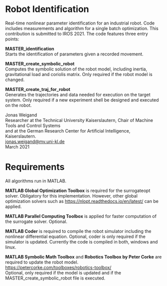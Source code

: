 # Robot Identification
Real-time nonlinear parameter identification for an industrial robot. Code includes measurements and algorithm for a single batch optimization.
This contribution is submitted to IROS 2021. The code features three entry points:

**MASTER_identification** \
Starts the identification of parameters given a recorded movement.

**MASTER_create_symbolic_robot** \
Computes the symbolic solution of the robot model, including inertia, gravitational load and coriolis matrix.
Only required if the robot model is changed.

**MASTER_create_traj_for_robot** \
Generates the trajectories and data needed for execution on the target system.
Only required if a new experiment shell be designed and executed on the robot.

Jonas Weigand \
Researcher at the Technical University Kaiserslautern, Chair of Machine Tools and Control Systems\
and at the German Research Center for Artificial Intelligence, Kaiserslautern.\
jonas.weigand@mv.uni-kl.de\
March 2021

# Requirements
All algorithms run in MATLAB.

**MATLAB Global Optimization Toolbox** is required for the surrogateopt solver. Obligatory for this implementation. 
However, other global optimization solvers such as https://nlopt.readthedocs.io/en/latest/ can be applied.

**MATLAB Parallel Computing Toolbox** is applied for faster computation of the surrogate solver. Optional.

**MATLAB Coder** is required to compile the robot simulator including the nonlinear differential equation. 
Optional, coder is only required if the simulator is updated.
Currently the code is compiled in both, windows and linux.

**MATLAB Symbolic Math Toolbox** and **Robotics Toolbox by Peter Corke** are required to update the robot model.\
https://petercorke.com/toolboxes/robotics-toolbox/ \
Optional, only required if the model is updated and if the MASTER_create_symbolic_robot file is executed.
